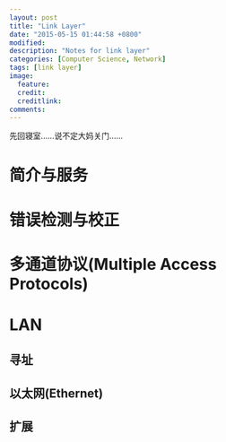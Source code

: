 ```yaml
---
layout: post
title: "Link Layer"
date: "2015-05-15 01:44:58 +0800"
modified: 
description: "Notes for link layer"
categories: [Computer Science, Network]
tags: [link layer]
image:
  feature: 
  credit: 
  creditlink: 
comments: 
---
```


先回寝室……说不定大妈关门……

# 简介与服务

# 错误检测与校正

# 多通道协议(Multiple Access Protocols)

# LAN

## 寻址

## 以太网(Ethernet)

## 扩展
